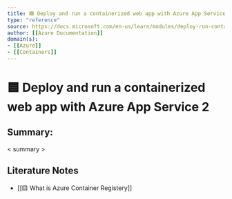 ```yaml
---
title: 🟦 Deploy and run a containerized web app with Azure App Service 2
type: "reference"
source: https://docs.microsoft.com/en-us/learn/modules/deploy-run-container-app-service/?WT.mc_id=azureportalcard_Service_App%20Services_-inproduct-azureportal 
author: [[Azure Documentation]] 
domain(s):
- [[Azure]]
- [[Containers]]
---
```

# 🟦 Deploy and run a containerized web app with Azure App Service 2

## Summary:

< summary >

## Literature Notes

- [[🟨 What is Azure Container Registery]]
